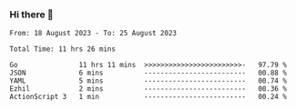 ### Hi there 👋

<!--
**zhumeme/zhumeme** is a ✨ _special_ ✨ repository because its `README.md` (this file) appears on your GitHub profile.

Here are some ideas to get you started:

- 🔭 I’m currently working on ...
- 🌱 I’m currently learning ...
- 👯 I’m looking to collaborate on ...
- 🤔 I’m looking for help with ...
- 💬 Ask me about ...
- 📫 How to reach me: ...
- 😄 Pronouns: ...
- ⚡ Fun fact: ...
-->

<!--START_SECTION:waka-->

```all_time
From: 18 August 2023 - To: 25 August 2023

Total Time: 11 hrs 26 mins

Go               11 hrs 11 mins  >>>>>>>>>>>>>>>>>>>>>>>>-   97.79 %
JSON             6 mins          -------------------------   00.88 %
YAML             5 mins          -------------------------   00.74 %
Ezhil            2 mins          -------------------------   00.36 %
ActionScript 3   1 min           -------------------------   00.24 %
```

<!--END_SECTION:waka-->
